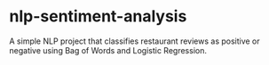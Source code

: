# nlp-sentiment-analysis
A simple NLP project that classifies restaurant reviews as positive or negative using Bag of Words and Logistic Regression.
